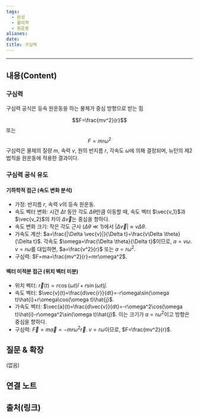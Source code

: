 ```yaml
---
tags:
  - 완성
  - 물리학
  - 원운동
aliases: 
date: 
title: 구심력
---
```


---

## 내용(Content)

### 구심력

구심력 공식은 등속 원운동을 하는 물체가 중심 방향으로 받는 힘

 $$F=\frac{mv^2}{r}$$ 또는 $$F=mr\omega^2$$
구심력은 물체의 질량 $m$, 속력 $v$, 원의 반지름 $r$, 각속도 $\omega$에 의해 결정되며, 뉴턴의 제2법칙을 원운동에 적용한 결과이다.

### 구심력 공식 유도
#### 기하학적 접근 (속도 변화 분석)

- 가정: 반지름 $r$, 속력 $v$의 등속 원운동.
- 속도 벡터 변화: 시간 $\Delta t$ 동안 각도 $\Delta \theta$만큼 이동할 때, 속도 벡터 $\vec{v_1}$과 $\vec{v_2}$의 차이 $\Delta \vec{v}$는 중심을 향하다.
- 속도 변화 크기: 작은 각도 근사 ($\Delta \theta \ll 1$)에서 $|\Delta \vec{v}| \approx v\Delta \theta$.
- 가속도 계산: $a=\frac{|\Delta \vec{v}|}{\Delta t}=\frac{v\Delta \theta}{\Delta t}$. 각속도 $\omega=\frac{\Delta \theta}{\Delta t}$이므로, $a=v\omega$. $v=r\omega$를 대입하면, $a=\frac{v^2}{r}$ 또는 $a=r\omega^2$.
- 구심력: $F=ma=\frac{mv^2}{r}=mr\omega^2$.

#### 벡터 미적분 접근 (위치 벡터 미분)

- 위치 벡터: $\vec{r}(t)=r\cos(\omega t)\hat{i}+r\sin(\omega t)\hat{j}$.
- 속도 벡터: $\vec{v}(t)=\frac{d\vec{r}}{dt}=-r\omega\sin(\omega t)\hat{i}+r\omega\cos(\omega t)\hat{j}$.
- 가속도 벡터: $\vec{a}(t)=\frac{d\vec{v}}{dt}=-r\omega^2\cos(\omega t)\hat{i}-r\omega^2\sin(\omega t)\hat{j}$. 이는 크기가 $a=r\omega^2$이고 방향은 중심을 향하다.
- 구심력: $\vec{F}=m\vec{a}=-mr\omega^2\vec{r}$. $v=r\omega$이므로, $F=\frac{mv^2}{r}$.

## 질문 & 확장

(없음)

## 연결 노트

## 출처(링크)





